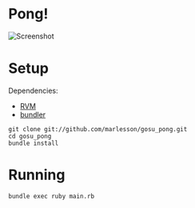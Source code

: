 # Pong!

![Screenshot](https://raw.github.com/marlesson/gosu_pong/master/screenshot.png)

# Setup

Dependencies:

* [RVM](https://rvm.io/)
* [bundler](http://bundler.io/)

```
git clone git://github.com/marlesson/gosu_pong.git
cd gosu_pong
bundle install
```

# Running

```
bundle exec ruby main.rb
```

